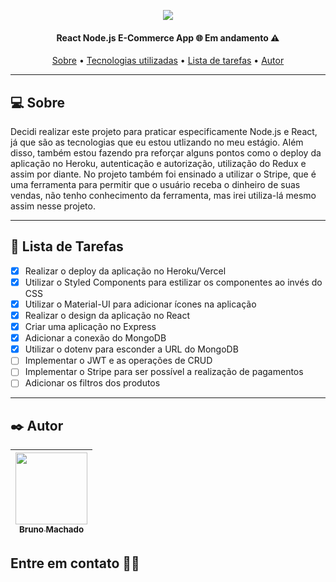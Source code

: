 <p align="center">
<a href="https://youtu.be/y66RgYMAgSo"><img src="https://i.imgur.com/PPqglPz.png"/></a>
</p>

<h4 align="center"> 
React Node.js E-Commerce App 🌐 Em andamento ⚠️
</h4>

<p align="center">
 <a href="#-sobre">Sobre</a> •
 <a href="#%EF%B8%8F-tecnologias-utilizadas">Tecnologias utilizadas</a> •
 <a href="#-lista-de-tarefas">Lista de tarefas</a> •
 <a href="#%EF%B8%8F-autor">Autor</a>
</p>

---

## 💻 Sobre

Decidi realizar este projeto para praticar especificamente Node.js e React, já que são as tecnologias que eu estou utlizando no meu estágio. Além disso, também estou fazendo pra reforçar alguns pontos como o deploy da aplicação no Heroku, autenticação e autorização, utilização do Redux e assim por diante. No projeto também foi ensinado a utilizar o Stripe, que é uma ferramenta para permitir que o usuário receba o dinheiro de suas vendas, não tenho conhecimento da ferramenta, mas irei utiliza-lá mesmo assim nesse projeto.

---

## 📝 Lista de Tarefas

- [X] Realizar o deploy da aplicação no Heroku/Vercel
- [X] Utilizar o Styled Components para estilizar os componentes ao invés do CSS
- [X] Utilizar o Material-UI para adicionar ícones na aplicação
- [X] Realizar o design da aplicação no React
- [X] Criar uma aplicação no Express
- [X] Adicionar a conexão do MongoDB
- [X] Utilizar o dotenv para esconder a URL do MongoDB
- [ ] Implementar o JWT e as operações de CRUD
- [ ] Implementar o Stripe para ser possível a realização de pagamentos
- [ ] Adicionar os filtros dos produtos

---

## ✒️ Autor

| [<img src="https://avatars.githubusercontent.com/u/75590326?v=4" width=115 > <br> <sub> Bruno Machado </sub>](https://github.com/brunomdrrosa) |
| :--------------------------------------------------------------------------------------------------------------------------------------------: |

<h2 >Entre em contato 🤙🏽</h2>

<div align="center">
<a href="https://linkedin.com/in/bruno-machado-da-rosa/" target="_blank"><img src="https://img.shields.io/badge/Bruno Machado da Rosa-0077B5?style=for-the-badge&logo=linkedin&logoColor=white" alt=""></a>
<a href="mailto:brunomdr46@gmail.com" target="_blank"><img src="https://img.shields.io/badge/brunomdr46@gmail.com-D14836?style=for-the-badge&logo=gmail&logoColor=white" alt=""></a>
